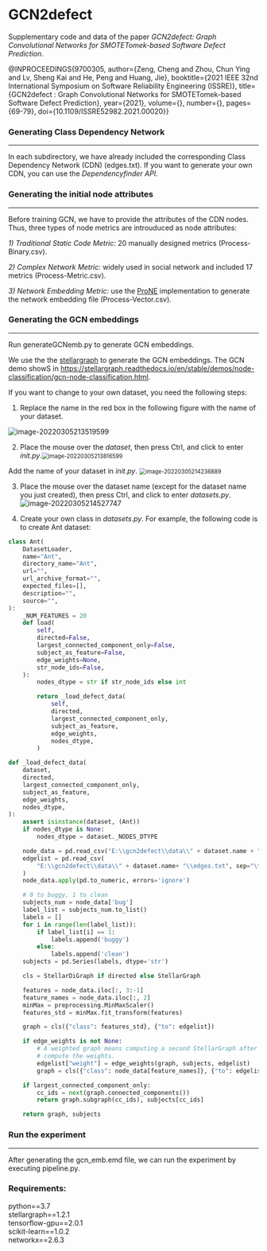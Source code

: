 # GCN2defect

Supplementary code and data of the paper *GCN2defect: Graph Convolutional Networks for SMOTETomek-based Software Defect Prediction*.

@INPROCEEDINGS{9700305, 
author={Zeng, Cheng and Zhou, Chun Ying and Lv, Sheng Kai and He, Peng and Huang, Jie}, 
booktitle={2021 IEEE 32nd International Symposium on Software Reliability Engineering (ISSRE)}, title={GCN2defect : Graph Convolutional Networks for SMOTETomek-based Software Defect Prediction}, 
year={2021}, 
volume={}, 
number={}, 
pages={69-79}, 
doi={10.1109/ISSRE52982.2021.00020}}

### Generating Class Dependency Network

---

In each subdirectory, we have already included the corresponding Class Dependency Network (CDN) (edges.txt). If you want to generate your own CDN, you can use the *Dependencyfinder API*.

### Generating the initial node attributes

---

Before  training  GCN,  we have to provide the attributes of the CDN nodes. Thus, three types of node metrics are introuduced as node attributes:

*1) Traditional  Static  Code  Metric:* 20 manually designed metrics (Process-Binary.csv).

*2) Complex Network Metric:* widely used in  social network and included 17 metrics (Process-Metric.csv).

*3) Network  Embedding  Metric:* use the [ProNE](https://github.com/THUDM/ProNE) implementation to generate the network embedding file (Process-Vector.csv).

### Generating the GCN embeddings

---

Run generateGCNemb.py to generate GCN embeddings.

We use the the [stellargraph](https://github.com/stellargraph/stellargraph) to generate the GCN embeddings. The GCN demo showS in https://stellargraph.readthedocs.io/en/stable/demos/node-classification/gcn-node-classification.html. 

If you want to change to your own dataset, you need the following steps:

1) Replace the name in the red box in the following figure with the name of your dataset.

 ![image-20220305213519599](C:\Users\19336\AppData\Roaming\Typora\typora-user-images\image-20220305213519599.png)

2) Place the mouse over the *dataset*, then press Ctrl, and click to enter *_init_.py*.<img src="C:\Users\19336\AppData\Roaming\Typora\typora-user-images\image-20220305213816599.png" alt="image-20220305213816599" style="zoom:80%;" />

Add the name of your dataset in *_init_.py*. <img src="C:\Users\19336\AppData\Roaming\Typora\typora-user-images\image-20220305214236889.png" alt="image-20220305214236889" style="zoom: 80%;" />

3) Place the mouse over the dataset name (except for the dataset name you just created), then press Ctrl, and click to enter *datasets.py*.![image-20220305214527747](C:\Users\19336\AppData\Roaming\Typora\typora-user-images\image-20220305214527747.png)

4) Create your own class in *datasets.py*. For example, the following code is to create Ant dataset:

```python
class Ant(
    DatasetLoader,
    name="Ant",
    directory_name="Ant",
    url="",
    url_archive_format="",
    expected_files=[],
    description="",
    source="",
):
    _NUM_FEATURES = 20
    def load(
        self,
        directed=False,
        largest_connected_component_only=False,
        subject_as_feature=False,
        edge_weights=None,
        str_node_ids=False,
    ):
        nodes_dtype = str if str_node_ids else int

        return _load_defect_data(
            self,
            directed,
            largest_connected_component_only,
            subject_as_feature,
            edge_weights,
            nodes_dtype,
        )
```

```python
def _load_defect_data(
    dataset,
    directed,
    largest_connected_component_only,
    subject_as_feature,
    edge_weights,
    nodes_dtype,
):
    assert isinstance(dataset, (Ant))
    if nodes_dtype is None:
        nodes_dtype = dataset._NODES_DTYPE

    node_data = pd.read_csv("E:\\gcn2defect\\data\\" + dataset.name + "\\Process-Binary.csv")
    edgelist = pd.read_csv(
        "E:\\gcn2defect\\data\\" + dataset.name+ "\\edges.txt", sep="\t", header=None, names=["target", "source"], dtype=nodes_dtype
    )
    node_data.apply(pd.to_numeric, errors='ignore')

    # 0 to buggy, 1 to clean
    subjects_num = node_data['bug']
    label_list = subjects_num.to_list()
    labels = []
    for i in range(len(label_list)):
        if label_list[i] == 1:
            labels.append('buggy')
        else:
            labels.append('clean')
    subjects = pd.Series(labels, dtype='str')

    cls = StellarDiGraph if directed else StellarGraph

    features = node_data.iloc[:, 3:-1]
    feature_names = node_data.iloc[:, 2]
    minMax = preprocessing.MinMaxScaler()
    features_std = minMax.fit_transform(features)

    graph = cls({"class": features_std}, {"to": edgelist})

    if edge_weights is not None:
        # A weighted graph means computing a second StellarGraph after using the unweighted one to
        # compute the weights.
        edgelist["weight"] = edge_weights(graph, subjects, edgelist)
        graph = cls({"class": node_data[feature_names]}, {"to": edgelist})

    if largest_connected_component_only:
        cc_ids = next(graph.connected_components())
        return graph.subgraph(cc_ids), subjects[cc_ids]

    return graph, subjects
```

### Run the experiment

---

After generating the gcn_emb.emd file, we can run the experiment by executing pipeline.py.

### Requirements:  

python==3.7  
stellargraph==1.2.1  
tensorflow-gpu==2.0.1  
scikit-learn==1.0.2  
networkx==2.6.3  